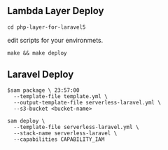 #

## Lambda Layer Deploy

```
cd php-layer-for-laravel5
```

edit scripts for your environmets.

```
make && make deploy
```

## Laravel Deploy

```
$sam package \ 23:57:00
  --template-file template.yml \
  --output-template-file serverless-laravel.yml \
  --s3-bucket <bucket-name>
```

```
sam deploy \
  --template-file serverless-laravel.yml \
  --stack-name serverless-laravel \
  --capabilities CAPABILITY_IAM
```
